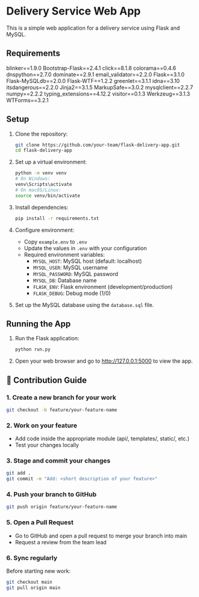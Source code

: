 # Delivery Service Web App

This is a simple web application for a delivery service using Flask and MySQL.

## Requirements
blinker==1.9.0
Bootstrap-Flask==2.4.1
click==8.1.8
colorama==0.4.6
dnspython==2.7.0
dominate==2.9.1
email_validator==2.2.0
Flask==3.1.0
Flask-MySQLdb==2.0.0
Flask-WTF==1.2.2
greenlet==3.1.1
idna==3.10
itsdangerous==2.2.0
Jinja2==3.1.5
MarkupSafe==3.0.2
mysqlclient==2.2.7
numpy==2.2.2
typing_extensions==4.12.2
visitor==0.1.3
Werkzeug==3.1.3
WTForms==3.2.1


## Setup

1. Clone the repository:
   ```bash
   git clone https://github.com/your-team/flask-delivery-app.git
   cd flask-delivery-app
   ```

2. Set up a virtual environment:
   ```bash
   python -m venv venv
   # On Windows:
   venv\Scripts\activate
   # On macOS/Linux:
   source venv/bin/activate
   ```

3. Install dependencies:
   ```bash
   pip install -r requirements.txt
   ```

4. Configure environment:
   - Copy `example.env` to `.env`
   - Update the values in `.env` with your configuration
   - Required environment variables:
     - `MYSQL_HOST`: MySQL host (default: localhost)
     - `MYSQL_USER`: MySQL username
     - `MYSQL_PASSWORD`: MySQL password
     - `MYSQL_DB`: Database name
     - `FLASK_ENV`: Flask environment (development/production)
     - `FLASK_DEBUG`: Debug mode (1/0)

5. Set up the MySQL database using the `database.sql` file.

## Running the App

1. Run the Flask application:
   ```bash
   python run.py
   ```
2. Open your web browser and go to http://127.0.0.1:5000 to view the app.

## 🤝 Contribution Guide

### 1. Create a new branch for your work
```bash
git checkout -b feature/your-feature-name
```

### 2. Work on your feature
- Add code inside the appropriate module (api/, templates/, static/, etc.)
- Test your changes locally

### 3. Stage and commit your changes
```bash
git add .
git commit -m "Add: <short description of your feature>"
```

### 4. Push your branch to GitHub
```bash
git push origin feature/your-feature-name
```

### 5. Open a Pull Request
- Go to GitHub and open a pull request to merge your branch into main
- Request a review from the team lead

### 6. Sync regularly
Before starting new work:
```bash
git checkout main
git pull origin main
``` 